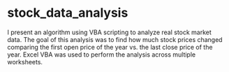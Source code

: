 # stock_data_analysis
I present an algorithm using VBA scripting to analyze real stock market data.
The goal of this analysis was to find how much stock prices changed comparing the first open price of the year vs. the last close price of the year. Excel VBA was used to perform the analysis across multiple worksheets.

